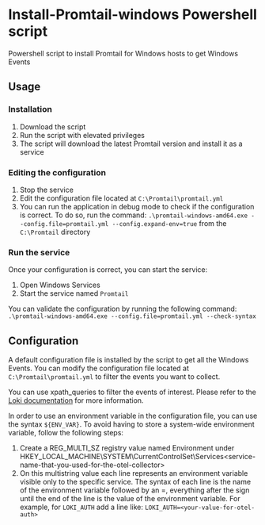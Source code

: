 # Install-Promtail-windows Powershell script
Powershell script to install Promtail for Windows hosts to get Windows Events

## Usage
### Installation
1. Download the script
2. Run the script with elevated privileges
3. The script will download the latest Promtail version and install it as a service
### Editing the configuration
1. Stop the service
2. Edit the configuration file located at `C:\Promtail\promtail.yml`
3. You can run the application in debug mode to check if the configuration is correct. 
To do so, run the command: `.\promtail-windows-amd64.exe --config.file=promtail.yml --config.expand-env=true`
from the `C:\Promtail` directory
### Run the service
Once your configuration is correct, you can start the service:
1. Open Windows Services
2. Start the service named `Promtail`

You can validate the configuration by running the following command:
`.\promtail-windows-amd64.exe --config.file=promtail.yml --check-syntax`

## Configuration

A default configuration file is installed by the script to get all the Windows Events. 
You can modify the configuration file located at `C:\Promtail\promtail.yml` 
to filter the events you want to collect.

You can use xpath_queries to filter the events of interest. Please refer to the 
[Loki documentation](https://grafana.com/docs/loki/latest/send-data/promtail/configuration/#windows_events) 
for more information.

In order to use an environment variable in the configuration file, you can use the syntax `${ENV_VAR}`.
To avoid having to store a system-wide environment variable, follow the following steps:

1. Create a REG_MULTI_SZ registry value named Environment under 
HKEY_LOCAL_MACHINE\SYSTEM\CurrentControlSet\Services\<service-name-that-you-used-for-the-otel-collector>
2. On this multistring value each line represents an environment variable visible only to the specific service. 
The syntax of each line is the name of the environment variable followed by an =, 
everything after the sign until the end of the line is the value of the environment variable.
    For example, for `LOKI_AUTH` add a line like:
    `LOKI_AUTH=<your-value-for-otel-auth>`